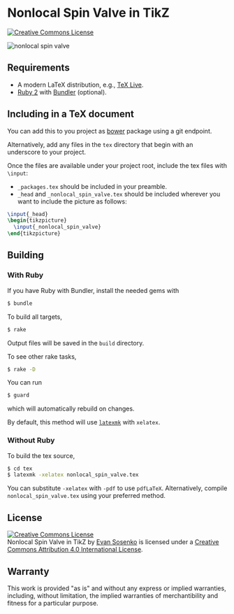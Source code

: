 # Nonlocal Spin Valve in TikZ

[![Creative Commons License](http://img.shields.io/badge/license-CC%20BY-red.svg?style=flat)](./LICENSE.txt)

![nonlocal spin valve](https://raw.github.com/evansosenko/tikz-nonlocal_spin_valve/master/preview.png)

## Requirements

- A modern LaTeX distribution,
  e.g., [TeX Live](http://www.tug.org/texlive/).
- [Ruby 2](https://www.ruby-lang.org/)
  with [Bundler](http://bundler.io/) (optional).

## Including in a TeX document

You can add this to you project as [bower](http://bower.io/)
package using a git endpoint.

Alternatively, add any files in the `tex` directory
that begin with an underscore to your project.

Once the files are available under your project root,
include the tex files with `\input`:

  - `_packages.tex` should be included in your preamble.
  - `_head` and `_nonlocal_spin_valve.tex` should be included
    wherever you want to include the picture as follows:

````latex
\input{_head}
\begin{tikzpicture}
  \input{_nonlocal_spin_valve}
\end{tikzpicture}
````

## Building

### With Ruby

If you have Ruby with Bundler, install the needed gems with

````bash
$ bundle
````

To build all targets,

````bash
$ rake
````

Output files will be saved in the `build` directory.

To see other rake tasks,

````bash
$ rake -D
````

You can run

````bash
$ guard
````

which will automatically rebuild on changes.

By default, this method will use
[`la­texmk`](http://www.ctan.org/pkg/latexmk/) with `xelatex`.

### Without Ruby

To build the tex source,

````bash
$ cd tex
$ latexmk -xelatex nonlocal_spin_valve.tex
````

You can substitute `-xelatex` with `-pdf` to use `pdfLaTeX`.
Alternatively, compile `nonlocal_spin_valve.tex` using your preferred method.

## License

<a rel="license" href="http://creativecommons.org/licenses/by/4.0/"><img alt="Creative Commons License" style="border-width:0" src="http://i.creativecommons.org/l/by/4.0/88x31.png" /></a><br /><span xmlns:dct="http://purl.org/dc/terms/" property="dct:title">Nonlocal Spin Valve in TikZ</span> by <a xmlns:cc="http://creativecommons.org/ns#" href="https://github.com/evansosenko/tikz-nonlocal_spin_valve" property="cc:attributionName" rel="cc:attributionURL">Evan Sosenko</a> is licensed under a <a rel="license" href="http://creativecommons.org/licenses/by/4.0/">Creative Commons Attribution 4.0 International License</a>.

## Warranty

This work is provided "as is" and without any express or
implied warranties, including, without limitation, the implied
warranties of merchantibility and fitness for a particular
purpose.
